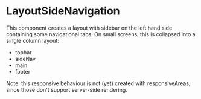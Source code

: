 # LayoutSideNavigation

This component creates a layout with sidebar on the left hand side containing some navigational
tabs. On small screens, this is collapsed into a single column layout:

- topbar
- sideNav
- main
- footer

Note: this responsive behaviour is not (yet) created with responsiveAreas, since those don't support
server-side rendering.
